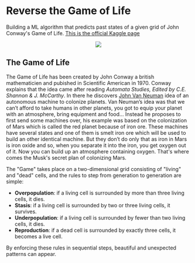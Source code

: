 # Reverse the Game of Life
Building a ML algorithm that predicts past states of a given grid of John Conway's Game of Life. [This is the official Kaggle page](https://www.kaggle.com/c/conway-s-reverse-game-of-life)

<p align="center"><img src="https://kaggle2.blob.core.windows.net/competitions/kaggle/3638/media/game_of_life.gif"></p>

## The Game of Life

The Game of Life has been created by John Conway a british mathematicien and pubished in Scientific American in 1970. Conway explains that the idea came after reading *Automata Studies, Edited by C.E. Shannon & J. McCarthy*. In there he discovers [John Van Neuman](https://en.wikipedia.org/wiki/John_von_Neumann) idea of an autonomous machine to colonize planets. Van Neuman’s idea was that we can’t afford to take humans in other planets, you got to equip your planet with an atmosphere, bring equipment and food… Instead he proposes to first send some machines over, his example was based on the colonization of Mars which is called the red planet because of iron ore. These machines have several states and one of them is smelt iron ore which will be used to build an other identical machine. But they don’t do only that as iron in Mars is iron oxide and so, when you separate it into the iron, you get oxygen out of it. Now you can build up an atmosphere containing oxygen. That's where comes the Musk's secret plan of colonizing Mars.

The "Game" takes place on a two-dimensional grid consisting of "living" and "dead" cells, and the rules to step from generation to generation are simple:

* __Overpopulation__: if a living cell is surrounded by more than three living cells, it dies.
* __Stasis__: if a living cell is surrounded by two or three living cells, it survives.
* __Underpopulation__: if a living cell is surrounded by fewer than two living cells, it dies.
* __Reproduction__: if a dead cell is surrounded by exactly three cells, it becomes a live cell.

By enforcing these rules in sequential steps, beautiful and unexpected patterns can appear.
